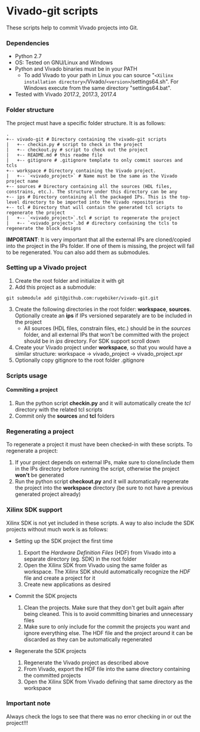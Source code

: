 # Vivado-git scripts
These scripts help to commit Vivado projects into Git.

### Dependencies
- Python 2.7
- OS: Tested on GNU/Linux and Windows
- Python and Vivado binaries must be in your PATH
  - To add Vivado to your path in Linux you can source "`<Xilinx installation directory>`/Vivado/`<version>`/settings64.sh". For Windows execute from the same directory "settings64.bat".
- Tested with Vivado 2017.2, 2017.3, 2017.4

### Folder structure
The project must have a specific folder structure. It is as follows:

```
.
+-- vivado-git # Directory containing the vivado-git scripts
|   +-- checkin.py # script to check in the project
|   +-- checkout.py # script to check out the project
|   +-- README.md # this readme file
|   +-- gitignore # .gitignore template to only commit sources and tcls
+-- workspace # Directory containing the Vivado project.
|   +-- `<vivado_project>` # Name must be the same as the Vivado project name
+-- sources # Directory containing all the sources (HDL files, constrains, etc.). The structure under this directory can be any
+-- ips # Directory containing all the packaged IPs. This is the top-level directory to be imported into the Vivado repositories
+-- tcl # Directory that will contain the generated tcl scripts to regenerate the project
|   +-- `<vivado_project>`.tcl # script to regenerate the project
|   +-- `<vivado_project>`.bd # directory containing the tcls to regenerate the block designs
```

**IMPORTANT**: It is very important that all the external IPs are cloned/copied into the project in the IPs folder. If one of them is missing, the project will fail to be regenerated. You can also add them as submodules.

### Setting up a Vivado project

1. Create the root folder and initialize it with git
2. Add this project as a submodule:
```
git submodule add git@github.com:rugebiker/vivado-git.git
```
3. Create the following directories in the root folder: **workspace**, **sources**. Optionally create an **ips** if IPs versioned separately are to be included in the project
   - All sources (HDL files, constrain files, etc.) should be in the *sources* folder, and all external IPs that won't be committed with the project should be in *ips* directory. For SDK support scroll down
4. Create your Vivado project under **workspace**, so that you would have a similar structure: workspace -> vivado_project -> vivado_project.xpr
5. Optionally copy gitignore to the root folder .gitignore

### Scripts usage

#### Commiting a project
1. Run the python script **checkin.py** and it will automatically create the *tcl* directory with the related tcl scripts
2. Commit only the **sources** and **tcl** folders

### Regenerating a project
To regenerate a project it must have been checked-in with these scripts. To regenerate a project:

1. If your project depends on external IPs, make sure to clone/include them in the IPs directory before running the script, otherwise the project **won't** be generated
2. Run the python script **checkout.py** and it will automatically regenerate the project into the **workspace** directory (be sure to not have a previous generated project already)

### Xilinx SDK support
Xilinx SDK is not yet included in these scripts. A way to also include the SDK projects without much work is as follows:

- Setting up the SDK project the first time
  1. Export the *Hardware Definition Files* (HDF) from Vivado into a separate directory (eg. SDK) in the root folder
  2. Open the Xilinx SDK from Vivado using the same folder as workspace. The Xilinx SDK should automatically recognize the *HDF* file and create a project for it
  3. Create new applications as desired

- Commit the SDK projects
  1. Clean the projects. Make sure that they don't get built again after being cleaned. This is to avoid committing binaries and unnecessary files
  2. Make sure to only include for the commit the projects you want and ignore everything else. The HDF file and the project around it can be discarded as they can be automatically regenerated

- Regenerate the SDK projects
  1. Regenerate the Vivado project as described above
  2. From Vivado, export the HDF file into the same directory containing the committed projects
  3. Open the Xilinx SDK from Vivado defining that same directory as the workspace

### Important note
Always check the logs to see that there was no error checking in or out the project!!!
